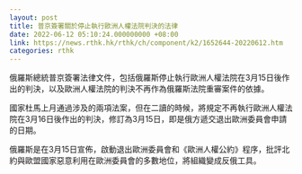 ```yaml
---
layout: post
title: 普京簽署關於停止執行歐洲人權法院判決的法律
date: 2022-06-12 05:10:24.000000000 +08:00
link: https://news.rthk.hk/rthk/ch/component/k2/1652644-20220612.htm
categories: rthk
---
```


俄羅斯總統普京簽署法律文件，包括俄羅斯停止執行歐洲人權法院在3月15日後作出的判決，以及歐洲人權法院的判決不再作為俄羅斯法院重審案件的依據。

國家杜馬上月通過涉及的兩項法案，但在二讀的時候，將規定不再執行歐洲人權法院在3月16日後作出的判決，修訂為3月15日，即是俄方遞交退出歐洲委員會申請的日期。

俄羅斯是在3月15日宣佈，啟動退出歐洲委員會和《歐洲人權公約》程序，批評北約與歐盟國家惡意利用在歐洲委員會的多數地位，將組織變成反俄工具。
